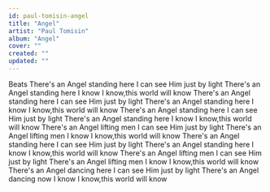 ```yaml
---
id: paul-tomisin-angel
title: "Angel"
artist: "Paul Tomisin"
album: "Angel"
cover: ""
created: ""
updated: ""
---
```


Beats
There's an Angel standing here
I can see Him just by light
There's an Angel standing here
I know I know,this world will know
There's an Angel standing here
I can see Him just by light
There's an Angel standing here
I know I know,this world will know
There's an Angel standing here
I can see Him just by light
There's an Angel standing here
I know I know,this world will know
There's an Angel lifting men
I can see Him just by light
There's an Angel lifting men
I know I know,this world will know
There's an Angel standing here
I can see Him just by light
There's an Angel standing here
I know I know,this world will know
There's an Angel lifting men
I can see Him just by light
There's an Angel lifting men
I know I know,this world will know
There's an Angel dancing here
I can see Him just by light
There's an Angel dancing now
I know I know,this world will know